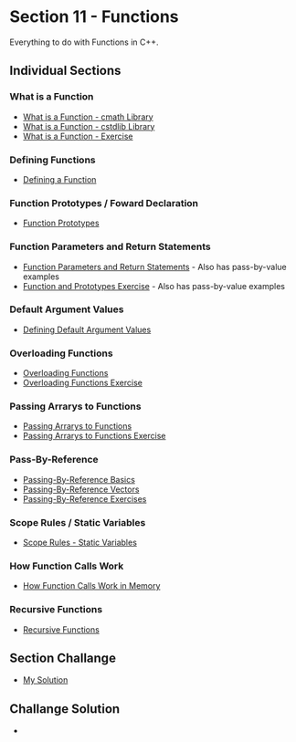 # Section 11 - Functions
Everything to do with Functions in C++.

## Individual Sections

### What is a Function
- [What is a Function - cmath Library](https://github.com/0xToast/Cplusplus/blob/main/Udemy/Section%2011/whatIsAFunctionCMathLib.cpp)
- [What is a Function - cstdlib Library](https://github.com/0xToast/Cplusplus/blob/main/Udemy/Section%2011/whatIsAFunctionCStdLib.cpp)
- [What is a Function - Exercise](https://github.com/0xToast/Cplusplus/blob/main/Udemy/Section%2011/whatIsAFunctionExercise.cpp)

### Defining Functions
- [Defining a Function](https://github.com/0xToast/Cplusplus/blob/main/Udemy/Section%2011/definingFunctions.cpp)

### Function Prototypes / Foward Declaration
- [Function Prototypes](https://github.com/0xToast/Cplusplus/blob/main/Udemy/Section%2011/functionPrototyping.cpp)

### Function Parameters and Return Statements
- [Function Parameters and Return Statements](https://github.com/0xToast/Cplusplus/blob/main/Udemy/Section%2011/functionParametersAndReturnStatements.cpp) - Also has pass-by-value examples
- [Function and Prototypes Exercise](https://github.com/0xToast/Cplusplus/blob/main/Udemy/Section%2011/functionsAndPrototypesExercise.cpp) - Also has pass-by-value examples

### Default Argument Values
- [Defining Default Argument Values](https://github.com/0xToast/Cplusplus/blob/main/Udemy/Section%2011/defaultArgumentValues.cpp)

### Overloading Functions
- [Overloading Functions](https://github.com/0xToast/Cplusplus/blob/main/Udemy/Section%2011/overLoadingFunctions.cpp)
- [Overloading Functions Exercise](https://github.com/0xToast/Cplusplus/blob/main/Udemy/Section%2011/overloadingFunctionsExercise.cpp)

### Passing Arrarys to Functions 
- [Passing Arrarys to Functions](https://github.com/0xToast/Cplusplus/blob/main/Udemy/Section%2011/passingArraysToFunctions.cpp)
- [Passing Arrarys to Functions Exercise](https://github.com/0xToast/Cplusplus/blob/main/Udemy/Section%2011/passingArraysToFunctionsExercise.cpp)

### Pass-By-Reference
- [Passing-By-Reference Basics](https://github.com/0xToast/Cplusplus/blob/main/Udemy/Section%2011/passingByReferenceBasics.cpp)
- [Passing-By-Reference Vectors](https://github.com/0xToast/Cplusplus/blob/main/Udemy/Section%2011/passingByReferenceVectors.cpp)
- [Passing-By-Reference Exercises](https://github.com/0xToast/Cplusplus/blob/main/Udemy/Section%2011/passingByReferenceExercises.cpp)

### Scope Rules / Static Variables
- [Scope Rules - Static Variables](https://github.com/0xToast/Cplusplus/blob/main/Udemy/Section%2011/scopeRules.cpp)

### How Function Calls Work 
- [How Function Calls Work in Memory](https://github.com/0xToast/Cplusplus/blob/main/Udemy/Section%2011/functionsAndStack.cpp)

### Recursive Functions
- [Recursive Functions](https://github.com/0xToast/Cplusplus/blob/main/Udemy/Section%2011/recursiveFunctions.cpp)

## Section Challange
- [My Solution](https://github.com/0xToast/Cplusplus/blob/main/Udemy/Section%2011/sectionChallange.cpp)

## Challange Solution
- []()
